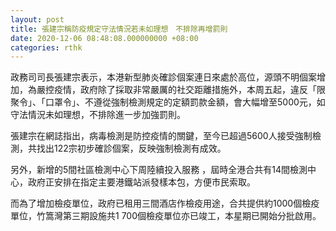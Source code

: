 ```yaml
---
layout: post
title: 張建宗稱防疫規定守法情況若未如理想　不排除再增罰則
date: 2020-12-06 08:48:08.000000000 +08:00
categories: rthk
---
```


政務司司長張建宗表示，本港新型肺炎確診個案連日來處於高位，源頭不明個案增加，為嚴控疫情，政府除了採取非常嚴厲的社交距離措施外，本周五起，違反「限聚令」、「口罩令」、不遵從強制檢測規定的定額罰款金額，會大幅增至5000元，如守法情況未如理想，不排除進一步加強罰則。

張建宗在網誌指出，病毒檢測是防控疫情的關鍵，至今已超過5600人接受強制檢測，共找出122宗初步確診個案，反映強制檢測有成效。

另外，新增的5間社區檢測中心下周陸續投入服務 ，屆時全港合共有14間檢測中心，政府正安排在指定主要港鐵站派發樣本包，方便市民索取。

而為了增加檢疫單位，政府已租用三間酒店作檢疫用途，合共提供約1000個檢疫單位，竹篙灣第三期設施共1 700個檢疫單位亦已竣工，本星期已開始分批啟用。
